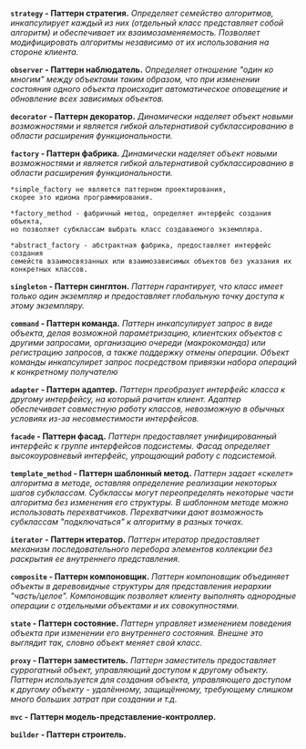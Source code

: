 **`strategy` - Паттерн стратегия.**
_Определяет семейство алгоритмов, инкапсулирует каждый из них
(отдельный класс представляет собой алгоритм) и
обеспечивает их взаимозаменяемость.
Позволяет модифицировать алгоритмы независимо от их использования
на стороне клиента._

**`observer` - Паттерн наблюдатель.**
_Определяет отношение "один ко многим" между объектами таким образом,
что при изменении состояния одного объекта происходит 
автоматическое оповещение и обновление всех зависимых объектов._

**`decorator` - Паттерн декоратор.**
_Динамически наделяет объект новыми возможностями и является гибкой 
альтернативой субклассированию в области расширения функциональности._

**`factory` - Паттерн фабрика.**
_Динамически наделяет объект новыми возможностями и является гибкой
альтернативой субклассированию в области расширения функциональности._

    *simple_factory не является паттерном проектирования,
    скорее это идиома программирования.
    
    *factory_method - фабричный метод, определяет интерфейс создания объекта, 
    но позволяет субклассам выбрать класс создаваемого экземпляра.
    
    *abstract_factory - абстрактная фабрика, предоставляет интерфейс создания 
    семейств взаимосвязанных или взаимозависимых объектов без указания их
    конкретных классов.
    
**`singleton` - Паттерн синглтон.**
_Паттерн гарантирует, что класс имеет только один экземпляр и предоставляет
глобальную точку доступа к этому экземпляру._    

**`command` - Паттерн команда.**
_Паттерн инкапсулирует запрос в виде объекта, делая возможной параметризацию,
клиентских объектов с другими запросами, организацию очереди (макрокоманда) 
или регистрацию запросов, а также поддержку отмены операции.
Объект команды инкапсулирет запрос посредством привязки набора операций к
конкретному получателю_

**`adapter` - Паттерн адаптер.**
_Паттерн преобразует интерфейс класса к другому интерфейсу, на который рачитан
клиент. Адаптер обеспечивает совместную работу классов, невозможную в 
обычных условиях из-за несовместимости интерфейсов._

**`facade` - Паттерн фасад.**
_Паттерн предоставляет унифицированный интерфейс к группе интерфейсов подсистемы.
Фасад определяет высокоуровневый интерфейс, упрощающий работу с подсистемой._

**`template_method` - Паттерн шаблонный метод.**
_Паттерн задает «скелет» алгоритма в методе, оставляя определение реализации 
некоторых шагов субклассам. Субклассы могут переопределять некоторые 
части алгоритма без изменения его структуры.
В шаблонном методе можно использовать перехватчиков. Перехватчики дают 
возможность субклассам "подключаться" к алгоритму в разных точках._

**`iterator` - Паттерн итератор.**
_Паттерн итератор предоставляет механизм последовательного перебора элементов
коллекции без раскрытия ее внутреннего представления._

**`composite` - Паттерн компоновщик.**
_Паттерн компоновщик объединяет объекты в деревовидные структуры для представления
иерархии "часть/целое". Компоновщик позволяет клиенту выполнять однородные операции 
с отдельными объектами и их совокупностями._

**`state` - Паттерн состояние.**
_Паттерн управляет изменением поведения объекта при изменении его внутреннего
состояния. Внешне это выглядит так, словно объект меняет свой класс._

**`proxy` - Паттерн заместитель.**
_Паттерн заместитель предоставляет суррогатный объект, 
управляющий доступом к другому объекту.
Паттерн используется для создания объекта, управляющего доступом к другому 
объекту - удалённому, защищённому, требующему слишком много больших затрат
при создании и т.д._

**`mvc` - Паттерн модель-представление-контроллер.**

**`builder` - Паттерн строитель.**
